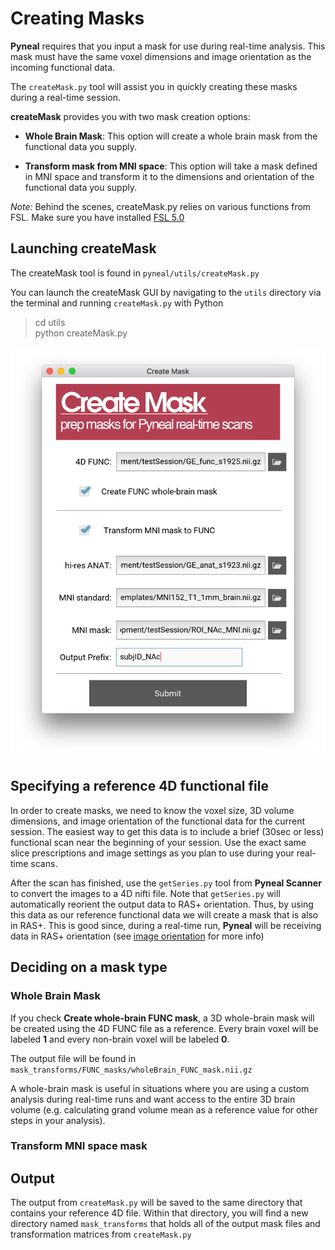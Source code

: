 # Creating Masks

**Pyneal** requires that you input a mask for use during real-time analysis. This mask must have the same voxel dimensions and image orientation as the incoming functional data. 

The `createMask.py` tool will assist you in quickly creating these masks during a real-time session. 

**createMask** provides you with two mask creation options:

* **Whole Brain Mask**: This option will create a whole brain mask from the functional data you supply. 

* **Transform mask from MNI space**: This option will take a mask defined in MNI space and transform it to the dimensions and orientation of the functional data you supply.

*Note:* Behind the scenes, createMask.py relies on various functions from FSL. Make sure you have installed [FSL 5.0](https://fsl.fmrib.ox.ac.uk/fsl/fslwiki)

## Launching createMask
The createMask tool is found in `pyneal/utils/createMask.py`

You can launch the createMask GUI by navigating to the `utils` directory via the terminal and running `createMask.py` with Python

> cd utils  
> python createMask.py


![](images/createMaskGUI.png)

## Specifying a reference 4D functional file

In order to create masks, we need to know the voxel size, 3D volume dimensions, and image orientation of the functional data for the current session. The easiest way to get this data is to include a brief (30sec or less) functional scan near the beginning of your session. Use the exact same slice prescriptions and image settings as you plan to use during your real-time scans. 

After the scan has finished, use the `getSeries.py` tool from **Pyneal Scanner** to convert the images to a 4D nifti file. Note that `getSeries.py` will automatically reorient the output data to RAS+ orientation. Thus, by using this data as our reference functional data we will create a mask that is also in RAS+. This is good since, during a real-time run, **Pyneal** will be receiving data in RAS+ orientation (see [image orientation](/imageOrientation) for more info) 


## Deciding on a mask type

### Whole Brain Mask
If you check **Create whole-brain FUNC mask**, a 3D whole-brain mask will be created using the 4D FUNC file as a reference. Every brain voxel will be labeled **1** and every non-brain voxel will be labeled **0**.

The output file will be found in `mask_transforms/FUNC_masks/wholeBrain_FUNC_mask.nii.gz`

A whole-brain mask is useful in situations where you are using a custom analysis during real-time runs and want access to the entire 3D brain volume (e.g. calculating grand volume mean as a reference value for other steps in your analysis). 

### Transform MNI space mask


## Output

The output from `createMask.py` will be saved to the same directory that contains your reference 4D file. Within that directory, you will find a new directory named `mask_transforms` that holds all of the output mask files and transformation matrices from `createMask.py`
